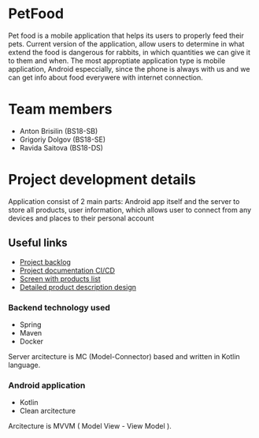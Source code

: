 # PetFood

Pet food is a mobile application that helps its users to properly feed their pets. Current version of the application, allow users to determine in what extend the food is dangerous for rabbits, in which quantities we can give it to them and when. The most approptiate application type is mobile application, Android especcially, since the phone is always with us and we can get info about food everywere with internet connection.

# Team members

- Anton Brisilin (BS18-SB)
- Grigoriy Dolgov (BS18-SE)
- Ravida Saitova (BS18-DS)

# Project development details

Application consist of 2 main parts: Android app itself and the server to store all products, user information, which allows user to connect from any devices and places to their personal account

## Useful links 

- [Project backlog](https://github.com/orgs/inno-nyan-dev/projects/1)
- [Project documentation CI/CD](https://inno-nyan-dev.github.io/PetFood/)
- [Screen with products list](https://www.justinmind.com/usernote/tests/51948828/51952214/51952216/index.html#/screens/5e9a1d73-e5ba-4404-ac76-a6ec5c08827e)
- [Detailed product description design](https://www.justinmind.com/usernote/tests/51948828/52111644/52111646/index.html#/screens/c4f394c1-7fb1-478b-a909-b745186b5eeb)

### Backend technology used

- Spring
- Maven
- Docker

Server arcitecture is MC (Model-Connector) based and written in Kotlin language.

### Android application 

- Kotlin 
- Clean arcitecture 

Arcitecture is MVVM ( Model View - View Model ).
